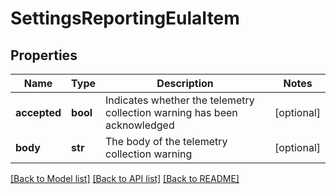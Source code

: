 # SettingsReportingEulaItem

## Properties
Name | Type | Description | Notes
------------ | ------------- | ------------- | -------------
**accepted** | **bool** | Indicates whether the telemetry collection warning has been acknowledged | [optional] 
**body** | **str** | The body of the telemetry collection warning | [optional] 

[[Back to Model list]](../README.md#documentation-for-models) [[Back to API list]](../README.md#documentation-for-api-endpoints) [[Back to README]](../README.md)


